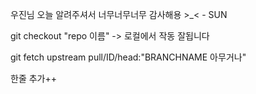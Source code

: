 우진님 오늘 알려주셔서 너무너무너무 감사해용 >_< - SUN

git checkout "repo 이름"
-> 로컬에서 작동 잘됩니다 

git fetch upstream pull/ID/head:"BRANCHNAME 아무거나"

한줄 추가++